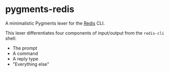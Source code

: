 # pygments-redis

 A minimalistic Pygments lexer for the [Redis](https://redis.io/) CLI.

 This lexer differentiates four components of input/output from the `redis-cli` shell:

 - The prompt
 - A command
 - A reply type
 - "Everything else"
